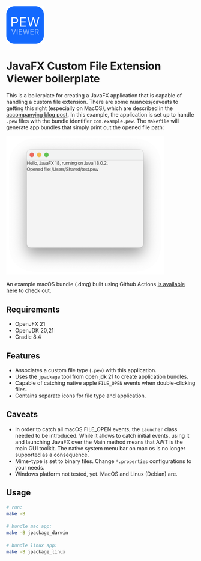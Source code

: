 <img src="https://github.com/eschmar/javafx-custom-file-ext-boilerplate/raw/master/src/main/resources/com/example/pew/icon.png" width="100" alt="Boilerplate recognising .pew files.">

# JavaFX Custom File Extension Viewer boilerplate
This is a boilerplate for creating a JavaFX application that is capable of handling a custom file extension. There are some nuances/caveats to getting this right (especially on MacOS), which are described in the [accompanying blog post](https://eschmann.dev/posts/javafx-mac-os-custom-file-type-jpackage/). In this example, the application is set up to handle `.pew` files with the bundle identifier `com.example.pew`. The `Makefile` will generate app bundles that simply print out the opened file path:

<img src="https://github.com/eschmar/javafx-custom-file-ext-boilerplate/raw/master/images/javafx-custom-file-extension.png" width="420" style="max-width: 420px;" alt="Boilerplate recognising .pew files.">

An example macOS bundle (.dmg) built using Github Actions [is available here](https://github.com/eschmar/javafx-custom-file-ext-boilerplate/actions) to check out.

## Requirements
* OpenJFX 21
* OpenJDK 20,21
* Gradle 8.4

## Features
* Associates a custom file type (`.pew`) with this application.
* Uses the `jpackage` tool from open jdk 21 to create application bundles.
* Capable of catching native apple `FILE_OPEN` events when double-clicking files.
* Contains separate icons for file type and application.

## Caveats
* In order to catch all macOS FILE_OPEN events, the `Launcher` class needed to be introduced. While it allows to catch initial events, using it and launching JavaFX over the Main method means that AWT is the main GUI toolkit. The native system menu bar on mac os is no longer supported as a consequence.
* Mime-type is set to binary files. Change `*.properties` configurations to your needs.
* Windows platform not tested, yet. MacOS and Linux (Debian) are.

## Usage
```sh
# run:
make -B

# bundle mac app:
make -B jpackage_darwin

# bundle linux app:
make -B jpackage_linux
```
